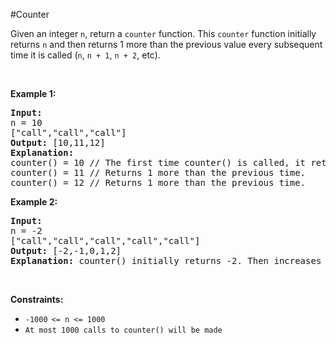 #Counter
<p>Given an integer <code>n</code>, return a <code>counter</code> function. This <code>counter</code> function initially returns <code>n</code> and then returns 1 more than the previous value every subsequent time it is called (<code>n</code>, <code>n + 1</code>, <code>n + 2</code>, etc).</p>
<p> </p>
<p><strong class="example">Example 1:</strong></p>
<pre><strong>Input:</strong> 
n = 10 
["call","call","call"]
<strong>Output:</strong> [10,11,12]
<strong>Explanation: 
</strong>counter() = 10 // The first time counter() is called, it returns n.
counter() = 11 // Returns 1 more than the previous time.
counter() = 12 // Returns 1 more than the previous time.
</pre>
<p><strong class="example">Example 2:</strong></p>
<pre><strong>Input:</strong> 
n = -2
["call","call","call","call","call"]
<strong>Output:</strong> [-2,-1,0,1,2]
<strong>Explanation:</strong> counter() initially returns -2. Then increases after each sebsequent call.
</pre>
<p> </p>
<p><strong>Constraints:</strong></p>
<ul>
<li><code>-1000<sup> </sup>&lt;= n &lt;= 1000</code></li>
<li><code>At most 1000 calls to counter() will be made</code></li>
</ul>

